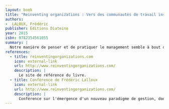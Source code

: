 ```yaml
---
layout: book
title: "Reinventing organizations : Vers des communautés de travail inspirées"
authors:
-  LALOUX, Frédéric
publisher: Editions Diateino
year: 2015
isbn: 9782354561055
summary: |
  Notre manière de penser et de pratiquer le management semble à bout de souffle. Nombreux sont ceux qui rêvent de tout plaquer, se sentant étouffer lentement dans des lieux de travail sans vie. Dans ce livre révolutionnaire, Frédéric Laloux ouvre des perspectives étonnantes. Il montre qu'à chaque fois que l'humanité est entrée dans une nouvelle ère de développement, elle a inventé une façon inédite de penser le management. C'est ce qui semble se passer à l'heure actuelle : visible pour ceux qui cherchent à le voir, un nouveau modèle d'organisation est en train d'émerger, porteur de sens, d'enthousiasme et d'authenticité. II ne s'agit pas d'un modèle théorique ou d'une utopie. Reinventing Organizations se base sur une recherche rigoureuse d'organisations pionnières qui fonctionnent déjà sur des schémas novateurs. Si vous êtes dirigeant ou créateur d'entreprise, manager, coach ou consultant, vous trouverez ici de nombreux conseils pratiques, exemples et histoires inspirantes pour imaginer, concrètement, l'étape suivante de votre entreprise.
references:
  - title: reinventingorganizations.com
    icon: external-link
    url: http://www.reinventingorganizations.com/
    description: |
      Le site de référence du livre.
  - title: Conférence de Frédéric Lalloux
    icon: external-link
    url: http://www.reinventingorganizations.com/
    description: |
      Conférence sur l'émergence d'un nouveau paradigme de gestion, donné le 14 mars 2014 au Studio 1 à Flagey à l'occasion du lancement du livre "Reinventing Organizations".
---
```

